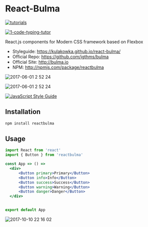 # React-Bulma

[![tutorials](https://selfeducation.app/reactjs.svg)](https://selfeducation.app/skill/reactjs)

[![1-code-typing-tutor](https://code-typing-tutor.com/shield/kulakowka/react-bulma.svg)](https://code-typing-tutor.com/lessons/kulakowka/react-bulma) 

React.js components for Modern CSS framework based on Flexbox

- Styleguide: https://kulakowka.github.io/react-bulma/
- Official Repo: https://github.com/jgthms/bulma
- Official Site: http://bulma.io
- NPM: http://npmjs.com/package/reactbulma

![2017-06-01 2 52 24](https://cloud.githubusercontent.com/assets/557190/26658839/5da1e0f8-4675-11e7-8c24-3cf7c9a92275.png)

![2017-06-01 2 52 24](https://cloud.githubusercontent.com/assets/557190/26658839/5da1e0f8-4675-11e7-8c24-3cf7c9a92275.png)

[![JavaScript Style Guide](https://cdn.rawgit.com/standard/standard/master/badge.svg)](https://github.com/standard/standard)

## Installation

```bash
npm install reactbulma
```

## Usage

```jsx
import React from 'react'
import { Button } from 'reactbulma'

const App => () =>
  <div>
      <Button primary>Primary</Button>
      <Button info>Info</Button>
      <Button success>Success</Button>
      <Button warning>Warning</Button>
      <Button danger>Danger</Button>
  </div>
  

export default App
```


![2017-10-10 22 16 02](https://user-images.githubusercontent.com/557190/31406050-a445338e-ae08-11e7-9dfe-eb4094abf71a.png)
